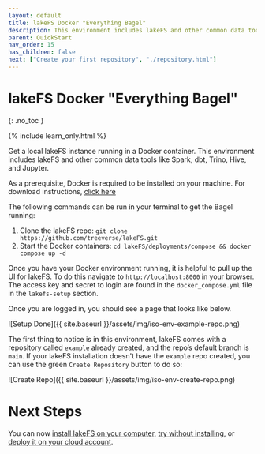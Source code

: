```yaml
---
layout: default
title: lakeFS Docker "Everything Bagel"
description: This environment includes lakeFS and other common data tools like Spark, dbt, Trino, Hive, and Jupyter.
parent: QuickStart
nav_order: 15
has_children: false
next: ["Create your first repository", "./repository.html"]
---
```


# lakeFS Docker "Everything Bagel"
{: .no_toc }

{% include learn_only.html %} 


Get a local lakeFS instance running in a Docker container. This environment includes lakeFS and other common data tools like Spark, dbt, Trino, Hive, and Jupyter.

As a prerequisite, Docker is required to be installed on your machine. For download instructions, [click here](https://docs.docker.com/get-docker/)

The following commands can be run in your terminal to get the Bagel running:

1. Clone the lakeFS repo: `git clone https://github.com/treeverse/lakeFS.git`
2. Start the Docker containers: `cd lakeFS/deployments/compose && docker compose up -d`

Once you have your Docker environment running, it is helpful to pull up the UI for lakeFS. To do this navigate to `http://localhost:8000` in your browser. The access key and secret to login are found in the `docker_compose.yml` file in the `lakefs-setup` section.

Once you are logged in, you should see a page that looks like below.

![Setup Done]({{ site.baseurl }}/assets/img/iso-env-example-repo.png)

The first thing to notice is in this environment, lakeFS comes with a repository called `example` already created, and the repo’s default branch is `main`. If your lakeFS installation doesn't have the `example` repo created, you can use the green `Create Repository` button to do so:

![Create Repo]({{ site.baseurl }}/assets/img/iso-env-create-repo.png)

# Next Steps

You can now [install lakeFS on your computer](installing.html), [try without installing](https://demo.lakefs.io), or [deploy it on your cloud account](../deploy/index.html).
